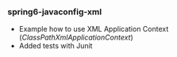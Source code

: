 ### spring6-javaconfig-xml
- Example how to use XML Application Context (_ClassPathXmlApplicationContext_)
- Added tests with Junit